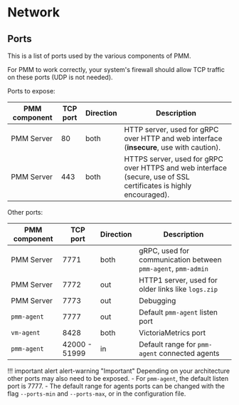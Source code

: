 # Network

## Ports

This is a list of ports used by the various components of PMM.

For PMM to work correctly, your system's firewall should allow TCP traffic on these ports (UDP is not needed).

Ports to expose:

PMM component | TCP port      | Direction     | Description
--------------|---------------|---------------|------
PMM Server    |   80          | both          | HTTP server, used for gRPC over HTTP and web interface (**insecure**, use with caution).
PMM Server    |  443          | both          | HTTPS server, used for gRPC over HTTPS and web interface (secure, use of SSL certificates is highly encouraged).

Other ports:

PMM component | TCP port      | Direction     | Description
--------------|---------------|---------------|------
PMM Server    | 7771          | both          | gRPC, used for communication between `pmm-agent`, `pmm-admin`
PMM Server    | 7772          | out           | HTTP1 server, used for older links like `logs.zip`
PMM Server    | 7773          | out           | Debugging
`pmm-agent`   | 7777          | out           | Default `pmm-agent` listen port
`vm-agent`    | 8428          | both          | VictoriaMetrics port
`pmm-agent`   | 42000 - 51999 | in            | Default range for `pmm-agent` connected agents

!!! important alert alert-warning "Important"
    Depending on your architecture other ports may also need to be exposed.
    - For `pmm-agent`, the default listen port is 7777.
    - The default range for agents ports can be changed with the flag `--ports-min` and  `--ports-max`, or in the configuration file.
